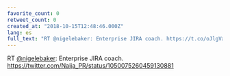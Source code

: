 ```yaml
---
favorite_count: 0
retweet_count: 0
created_at: "2018-10-15T12:48:46.000Z"
lang: es
full_text: "RT @nigelebaker: Enterprise JIRA coach. https://t.co/oJlgVxxQao"
---
```


RT [@nigelebaker](https://twitter.com/nigelebaker): Enterprise JIRA coach.
<https://twitter.com/Naija_PR/status/1050075260459130881>
